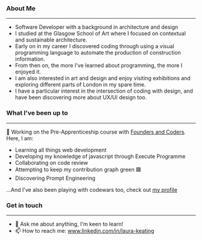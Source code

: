 ### About Me

---

- Software Developer with a background in architecture and design
- I studied at the Glasgow School of Art where I focused on contextual and sustainable architecture. 
- Early on in my career I discovered coding through using a visual programming language to automate the production of construction information.
- From then on, the more I've learned about programming, the more I enjoyed it.
- I am also interested in art and design and enjoy visiting exhibitions and exploring different parts of London in my spare time.
- I have a particular interest in the intersection of coding with design, and have been discovering more about UX/UI design too.  

### What I've been up to
---

🔭 Working on the Pre-Apprenticeship course with [Founders and Coders](https://www.foundersandcoders.com/skills-bootcamp/). Here, I am:

- Learning all things web development 
- Developing my knowledge of javascript through Execute Programme
- Collaborating on code review
- Attempting to keep my contribution graph green 🟩 
- Discovering Prompt Engineering

...And I've also been playing with codewars too, check out [my profile](https://www.codewars.com/users/LauraK0)


### Get in touch
---

- 💬 Ask me about anything, I'm keen to learn!
- 📫 How to reach me: www.linkedin.com/in/laura-keating
